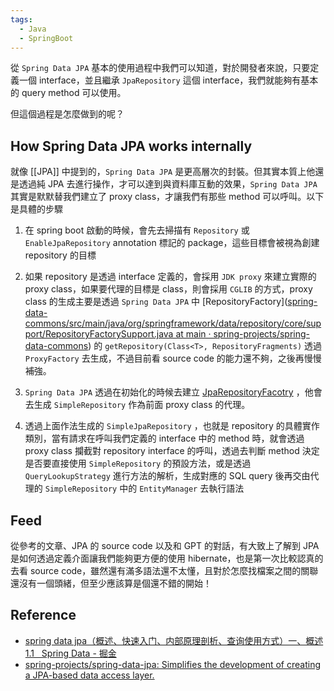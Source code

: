 ```yaml
---
tags:
  - Java
  - SpringBoot
---
```


從 `Spring Data JPA` 基本的使用過程中我們可以知道，對於開發者來說，只要定義一個 interface，並且繼承 `JpaRepository` 這個 interface，我們就能夠有基本的 query method 可以使用。

但這個過程是怎麼做到的呢？

## How Spring Data JPA works internally 

就像 [[JPA]] 中提到的，`Spring Data JPA` 是更高層次的封裝。但其實本質上他還是透過純 JPA 去進行操作，才可以達到與資料庫互動的效果，`Spring Data JPA` 其實是默默替我們建立了 proxy class，才讓我們有那些 method 可以呼叫。以下是具體的步驟

1. 在 spring boot 啟動的時候，會先去掃描有 `Repository` 或 `EnableJpaRepository` annotation 標記的 package，這些目標會被視為創建 repository 的目標

2. 如果 repository 是透過 interface 定義的，會採用 `JDK proxy` 來建立實際的 proxy class，如果要代理的目標是 class，則會採用 `CGLIB` 的方式，proxy class 的生成主要是透過 `Spring Data JPA` 中 [RepositoryFactory]([spring-data-commons/src/main/java/org/springframework/data/repository/core/support/RepositoryFactorySupport.java at main · spring-projects/spring-data-commons](https://github.com/spring-projects/spring-data-commons/blob/main/src/main/java/org/springframework/data/repository/core/support/RepositoryFactorySupport.java))  的 `getRepository(Class<T>, RepositoryFragments)` 透過 `ProxyFactory` 去生成，不過目前看 source code 的能力還不夠，之後再慢慢補強。

3. `Spring Data JPA` 透過在初始化的時候去建立 [JpaRepositoryFacotry](https://github.com/spring-projects/spring-data-jpa/blob/main/spring-data-jpa/src/main/java/org/springframework/data/jpa/repository/support/JpaRepositoryFactory.java#L296) ，他會去生成 `SimpleRepository` 作為前面 proxy class 的代理。

4. 透過上面作法生成的 `SimpleJpaRepository` ，也就是 repository 的具體實作類別，當有請求在呼叫我們定義的 interface 中的 method 時，就會透過 proxy class 攔截對 repository interface 的呼叫，透過去判斷 method 決定是否要直接使用 `SimpleRepository` 的預設方法，或是透過 `QueryLookupStrategy` 進行方法的解析，生成對應的 SQL query 後再交由代理的 `SimpleRepository` 中的 `EntityManager` 去執行語法

## Feed

從參考的文章、JPA 的 source code 以及和 GPT 的對話，有大致上了解到 JPA 是如何透過定義介面讓我們能夠更方便的使用 hibernate，也是第一次比較認真的去看 source code，雖然還有滿多語法還不太懂，且對於怎麼找檔案之間的關聯還沒有一個頭緒，但至少應該算是個還不錯的開始！
## Reference

- [spring data jpa（概述、快速入门、内部原理剖析、查询使用方式）一、概述 1.1   Spring Data - 掘金](https://juejin.cn/post/6999782550910533645) 
- [spring-projects/spring-data-jpa: Simplifies the development of creating a JPA-based data access layer.](https://github.com/spring-projects/spring-data-jpa)